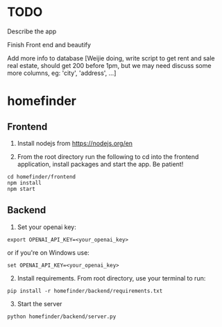 
# TODO 
Describe the app

Finish Front end and beautify

Add more info to database [Weijie doing, write script to get rent and sale real estate, should get 200 before 1pm, but we may need discuss some more columns, eg: 'city', 'address', ...] 

# homefinder

## Frontend
1. Install nodejs from https://nodejs.org/en

2. From the root directory run the following to cd into the frontend application, install packages and start the app. Be patient!
```
cd homefinder/frontend
npm install
npm start
```

## Backend

1. Set your openai key:
```
export OPENAI_API_KEY=<your_openai_key>
```
or if you're on Windows use:
```
set OPENAI_API_KEY=<your_openai_key>
```

2. Install requirements. From root directory, use your terminal to run:
```
pip install -r homefinder/backend/requirements.txt
```

3. Start the server
```
python homefinder/backend/server.py
```
